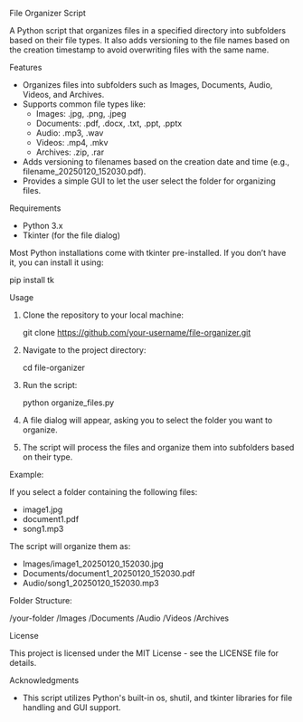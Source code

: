 File Organizer Script

A Python script that organizes files in a specified directory into subfolders based on their file types. It also adds versioning to the file names based on the creation timestamp to avoid overwriting files with the same name.

Features

- Organizes files into subfolders such as Images, Documents, Audio, Videos, and Archives.
- Supports common file types like:
  - Images: .jpg, .png, .jpeg
  - Documents: .pdf, .docx, .txt, .ppt, .pptx
  - Audio: .mp3, .wav
  - Videos: .mp4, .mkv
  - Archives: .zip, .rar
- Adds versioning to filenames based on the creation date and time (e.g., filename_20250120_152030.pdf).
- Provides a simple GUI to let the user select the folder for organizing files.

Requirements

- Python 3.x
- Tkinter (for the file dialog)

Most Python installations come with tkinter pre-installed. If you don’t have it, you can install it using:

pip install tk

Usage

1. Clone the repository to your local machine:

   git clone https://github.com/your-username/file-organizer.git

2. Navigate to the project directory:

   cd file-organizer

3. Run the script:

   python organize_files.py

4. A file dialog will appear, asking you to select the folder you want to organize.
5. The script will process the files and organize them into subfolders based on their type.

Example:

If you select a folder containing the following files:
- image1.jpg
- document1.pdf
- song1.mp3

The script will organize them as:
- Images/image1_20250120_152030.jpg
- Documents/document1_20250120_152030.pdf
- Audio/song1_20250120_152030.mp3

Folder Structure:

/your-folder
    /Images
    /Documents
    /Audio
    /Videos
    /Archives

License

This project is licensed under the MIT License - see the LICENSE file for details.

Acknowledgments

- This script utilizes Python's built-in os, shutil, and tkinter libraries for file handling and GUI support.
